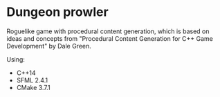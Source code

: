 # Dungeon prowler
Roguelike game with procedural content generation, which is based on ideas and concepts from "Procedural Content Generation for C++ Game Development" by Dale Green.

Using:
- C++14
- SFML 2.4.1
- CMake 3.7.1
